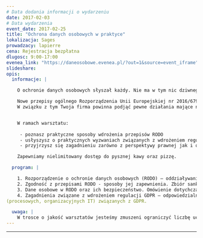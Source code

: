 ```yaml
---
# Data dodania informacji o wydarzeniu
date: 2017-02-03
# Data wydarzenia
event_date: 2017-02-25
title: "Ochrona danych osobowych w praktyce"
lokalizacja: Sages
prowadzacy: lapierre
cena: Rejestracja bezpłatna
dlugosc: 9:00-17:00
evenea_link: "https://daneosobowe.evenea.pl/?out=1&source=event_iframe"
slideshare:
opis:
  informacje: |

    O ochronie danych osobowych słyszał każdy. Nie ma w tym nic dziwnego, ponieważ jest to temat, z którym potykamy się właściwie na każdym kroku. Nie zawsze jednak nasza wiedza jest wystarczająca, aby płynnie poruszać się w tym temacie. Już 25 lutego będzie okazja do zgłębienia tego tematu!

    Nowe przepisy ogólnego Rozporządzenia Unii Europejskiej nr 2016/679 w sprawie ochrony danych osobowych (RODO) weszły już w życie. Zaczną obowiązywać z dniem 25 maja 2018 r. 
    W związku z tym Twoja firma powinna podjąć pewne działania mające na celu dostosowanie organizacji do nowych obowiązków. Nie wiesz jednak o co w tym chodzi i jak się za to zabrać? Podczas warsztatu będzie okazja poznać szczegóły RODO. Adresatami nowych przepisów są zarówno administratorzy danych, processorzy jak i osoby odpowiedzialne za bezpieczeństwo danych w organizacji. Zmiany będą miały ogromne znaczenie dla zarządzania kluczowymi procesami jak i systemami IT. 


    W ramach warsztatu: 
    
     - poznasz praktyczne sposoby wdrożenia przepisów RODO 
     - usłyszysz o praktycznych wyzwaniach związanych z wdrożeniem regulacji GDPR/RODO  
     - przyjrzysz się zagadnieniu zarówno z perspektywy prawnej jak i operacyjnej

    Zapewniamy nielimitowany dostęp do pysznej kawy oraz pizzę.

  program: |

    1. Rozporządzenie o ochronie danych osobowych (RODO) – oddziaływanie unijne na rynek informatyczny i teleinformatyczny.
    2. Zgodność z przepisami RODO - sposoby jej zapewnienia. Zbiór sankcji za naruszenie przepisów.
    3. Dane osobowe w RODO oraz ich bezpieczeństwo. Omówienie dotychczasowego stanu prawnego - odpowiedzialności, dokumentacje. Przegląd zmian.
    4. Zagadnienia związane z wdrożeniem regulacji GDPR – odpowiedzialność, wdrożenie procesów pod kątem zmniejszenia ryzyka. Omówienie rozwiązań operacyjnych 
(procesowych, organizacyjnych IT) związanych z GDPR.

  uwaga: |
    W trosce o jakość warsztatów jesteśmy zmuszeni ograniczyć liczbę uczestników. **Kwalifikacja odbywa się na podstawie odpowiedzi udzielonych w formularzu zgłoszeniowym oraz - w dalszym kroku - kolejności zgłoszeń.** Potwierdzenie udziału w warsztatach wraz z instrukcją przygotowania środowiska otrzymasz najpóźniej na 7 dni przed planowaną datą wydarzenia.
---
```


---
